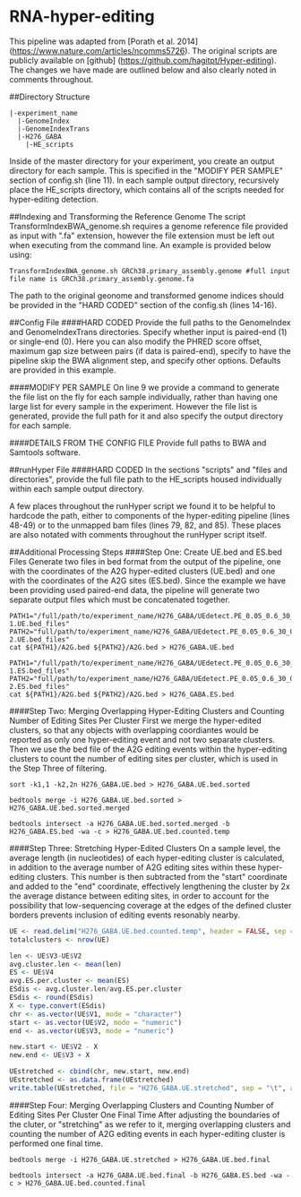 # RNA-hyper-editing

This pipeline was adapted from [Porath et al. 2014] (https://www.nature.com/articles/ncomms5726). The original scripts are publicly available on [github] (https://github.com/hagitpt/Hyper-editing). The changes we have made are outlined below and also clearly noted in comments throughout.

##Directory Structure

```
|-experiment_name
  |-GenomeIndex
  |-GenomeIndexTrans
  |-H276_GABA
    |-HE_scripts
```
Inside of the master directory for your experiment, you create an output directory for each sample. This is specified in the "MODIFY PER SAMPLE" section of config.sh (line 11). In each sample output directory, recursively place the HE_scripts directory, which contains all of the scripts needed for hyper-editing detection.

##Indexing and Transforming the Reference Genome
The script TransformIndexBWA_genome.sh requires a genome reference file provided as input with ".fa" extension, however the file extension must be left out when executing from the command line. An example is provided below using:
```unix
TransformIndexBWA_genome.sh GRCh38.primary_assembly.genome #full input file name is GRCh38.primary_assembly.genome.fa
```
The path to the original geonome and transformed genome indices should be provided in the "HARD CODED" section of the config.sh (lines 14-16).

##Config File
####HARD CODED
Provide the full paths to the GenomeIndex and GenomeIndexTrans directories. Specify whether input is paired-end (1) or single-end (0). Here you can also modify the PHRED score offset, maximum gap size between pairs (if data is paired-end), specify to have the pipeline skip the BWA alignment step, and specify other options. Defaults are provided in this example.

####MODIFY PER SAMPLE
On line 9 we provide a command to generate the file list on the fly for each sample individually, rather than having one large list for every sample in the experiment. However the file list is generated, provide the full path for it and also specify the output directory for each sample.

####DETAILS FROM THE CONFIG FILE
Provide full paths to BWA and Samtools software.

##runHyper File
####HARD CODED
In the sections "scripts" and "files and directories", provide the full file path to the HE_scripts housed individually within each sample output directory.

A few places throughout the runHyper script we found it to be helpful to hardcode the path, either to components of the hyper-editing pipeline (lines 48-49) or to the unmapped bam files (lines 79, 82, and 85). These places are also notated with comments throughout the runHyper script itself.

##Additional Processing Steps
####Step One: Create UE.bed and ES.bed Files
Generate two files in bed format from the output of the pipeline, one with the coordinates of the A2G hyper-edited clusters (UE.bed) and one with the coordinates of the A2G sites (ES.bed). Since the example we have been providing used paired-end data, the pipeline will generate two separate output files which must be concatenated together.

```
PATH1="/full/path/to/experiment_name/H276_GABA/UEdetect.PE_0.05_0.6_30_0.6_0.1_0.8_0.2/H276_GABA-1.UE.bed_files"
PATH2="full/path/to/experiment_name/H276_GABA/UEdetect.PE_0.05_0.6_30_0.6_0.1_0.8_0.2/H276_GABA-2.UE.bed_files"
cat ${PATH1}/A2G.bed ${PATH2}/A2G.bed > H276_GABA.UE.bed
```

```
PATH1="/full/path/to/experiment_name/H276_GABA/UEdetect.PE_0.05_0.6_30_0.6_0.1_0.8_0.2/H276_GABA-1.ES.bed_files"
PATH2="full/path/to/experiment_name/H276_GABA/UEdetect.PE_0.05_0.6_30_0.6_0.1_0.8_0.2/H276_GABA-2.ES.bed_files"
cat ${PATH1}/A2G.bed ${PATH2}/A2G.bed > H276_GABA.ES.bed
```

####Step Two: Merging Overlapping Hyper-Editing Clusters and Counting Number of Editing Sites Per Cluster
First we merge the hyper-edited clusters, so that any objects with overlapping coordiantes would be reported as only one hyper-editing event and not two separate clusters. Then we use the bed file of the A2G editing events within the hyper-editing clusters to count the number of editing sites per cluster, which is used in the Step Three of filtering.

```
sort -k1,1 -k2,2n H276_GABA.UE.bed > H276_GABA.UE.bed.sorted

bedtools merge -i H276_GABA.UE.bed.sorted > H276_GABA.UE.bed.sorted.merged

bedtools intersect -a H276_GABA.UE.bed.sorted.merged -b H276_GABA.ES.bed -wa -c > H276_GABA.UE.bed.counted.temp
```

####Step Three: Stretching Hyper-Edited Clusters
On a sample level, the average length (in nucleotides) of each hyper-editing cluster is calculated, in addition to the average number of A2G editing sites within these hyper-editing clusters. This number is then subtracted from the "start" coordinate and added to the "end" coordinate, effectively lengthening the cluster by 2x the average distance between editing sites, in order to account for the possibility that low-sequencing coverage at the edges of the defined cluster borders prevents inclusion of editing events resonably nearby.

```R
UE <- read.delim("H276_GABA.UE.bed.counted.temp", header = FALSE, sep = "\t")
totalclusters <- nrow(UE)

len <- UE$V3-UE$V2
avg.cluster.len <- mean(len)
ES <- UE$V4
avg.ES.per.cluster <- mean(ES)
ESdis <- avg.cluster.len/avg.ES.per.cluster
ESdis <- round(ESdis)
X <- type.convert(ESdis)
chr <- as.vector(UE$V1, mode = "character")
start <- as.vector(UE$V2, mode = "numeric")
end <- as.vector(UE$V3, mode = "numeric")

new.start <- UE$V2 - X
new.end <- UE$V3 + X

UEstretched <- cbind(chr, new.start, new.end)
UEstretched <- as.data.frame(UEstretched)
write.table(UEstretched, file = "H276_GABA.UE.stretched", sep = "\t", append = FALSE, quote = FALSE, col.names = FALSE, row.names = FALSE)

```

####Step Four: Merging Overlapping Clusters and Counting Number of Editing Sites Per Cluster One Final Time
After adjusting the boundaries of the cluter, or "stretching" as we refer to it, merging overlapping clusters and counting the number of A2G editing events in each hyper-editing cluster is performed one final time.

```
bedtools merge -i H276_GABA.UE.stretched > H276_GABA.UE.bed.final

bedtools intersect -a H276_GABA.UE.bed.final -b H276_GABA.ES.bed -wa -c > H276_GABA.UE.bed.counted.final

```

